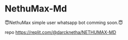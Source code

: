 # NethuMax-Md
😇NethuMax simple user whatsapp bot comming soon.😇

repo https://replit.com/@darcknetha/NETHUMAX-MD
